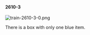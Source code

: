 #### 2610-3
![train-2610-3-0.png](https://github.com/lil-lab/nlvr/raw/master/nlvr/train/images/5/train-2610-3-0.png "train-2610-3-0.png")

There is a box with only one blue item.